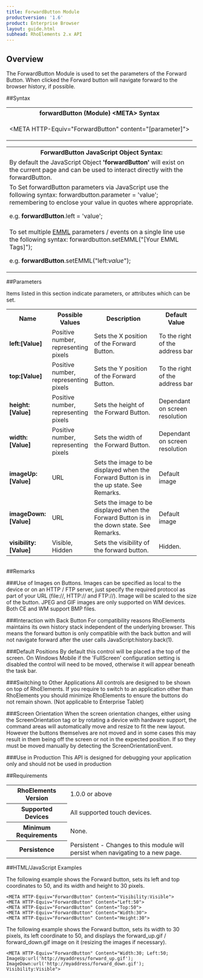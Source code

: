 ```yaml
---
title: ForwardButton Module
productversion: '1.6'
product: Enterprise Browser
layout: guide.html
subhead: RhoElements 2.x API
---
```


## Overview
The ForwardButton Module is used to set the parameters of the Forward Button. When clicked the Forward button will navigate forward to the browser history, if possible.

##Syntax

<table class="re-table"><tr><th class="tableHeading">forwardButton (Module) &lt;META&gt; Syntax
</th></tr><tr><td class="clsSyntaxCells clsOddRow"><p>&lt;META HTTP-Equiv="ForwardButton" content="[parameter]"&gt;</p></td></tr></table>
<table class="re-table"><tr><th class="tableHeading">ForwardButton JavaScript Object Syntax:</th></tr><tr><td class="clsSyntaxCells clsOddRow">
By default the JavaScript Object <b>'forwardButton'</b> will exist on the current page and can be used to interact directly with the forwardButton.
</td></tr><tr><td class="clsSyntaxCells clsEvenRow">
To Set forwardButton parameters via JavaScript use the following syntax: forwardbutton.parameter = 'value'; remembering to enclose your value in quotes where appropriate.  
<P />e.g. <b>forwardButton</b>.left = 'value';
</td></tr><tr><td class="clsSyntaxCells clsOddRow">							
To set multiple <a href="/rhoelements/EMMLOverview">EMML</a> parameters / events on a single line use the following syntax: forwardbutton.setEMML("[Your EMML Tags]");
<P />
e.g. <b>forwardButton</b>.setEMML("left:<i>value</i>");							
</td></tr></table>


##Parameters


Items listed in this section indicate parameters, or attributes which can be set.
<table class="re-table"><col width="20%" /><col width="20%" /><col width="38%" /><col width="22%" /><tr><th class="tableHeading">Name</th><th class="tableHeading">Possible Values</th><th class="tableHeading">Description</th><th class="tableHeading">Default Value</th></tr><tr><td class="clsSyntaxCells clsOddRow"><b>left:[Value]
</b></td><td class="clsSyntaxCells clsOddRow">Positive number, representing pixels</td><td class="clsSyntaxCells clsOddRow">Sets the X position of the Forward Button.</td><td class="clsSyntaxCells clsOddRow">To the right of the address bar</td></tr><tr><td class="clsSyntaxCells clsEvenRow"><b>top:[Value]
</b></td><td class="clsSyntaxCells clsEvenRow">Positive number, representing pixels</td><td class="clsSyntaxCells clsEvenRow">Sets the Y position of the Forward Button.</td><td class="clsSyntaxCells clsEvenRow">To the right of the address bar</td></tr><tr><td class="clsSyntaxCells clsOddRow"><b>height:[Value]
</b></td><td class="clsSyntaxCells clsOddRow">Positive number, representing pixels</td><td class="clsSyntaxCells clsOddRow">Sets the height of the Forward Button.</td><td class="clsSyntaxCells clsOddRow">Dependant on screen resolution</td></tr><tr><td class="clsSyntaxCells clsEvenRow"><b>width:[Value]
</b></td><td class="clsSyntaxCells clsEvenRow">Positive number, representing pixels</td><td class="clsSyntaxCells clsEvenRow">Sets the width of the Forward Button.</td><td class="clsSyntaxCells clsEvenRow">Dependant on screen resolution</td></tr><tr><td class="clsSyntaxCells clsOddRow"><b>imageUp:[Value]
</b></td><td class="clsSyntaxCells clsOddRow">URL</td><td class="clsSyntaxCells clsOddRow">Sets the image to be displayed when the Forward Button is in the up state.  See Remarks.</td><td class="clsSyntaxCells clsOddRow">Default image</td></tr><tr><td class="clsSyntaxCells clsEvenRow"><b>imageDown:[Value]
</b></td><td class="clsSyntaxCells clsEvenRow">URL</td><td class="clsSyntaxCells clsEvenRow">Sets the image to be displayed when the Forward Button is in the down state.  See Remarks.</td><td class="clsSyntaxCells clsEvenRow">Default image</td></tr><tr><td class="clsSyntaxCells clsOddRow"><b>visibility:[Value]
</b></td><td class="clsSyntaxCells clsOddRow">Visible, Hidden</td><td class="clsSyntaxCells clsOddRow">Sets the visibility of the forward button.</td><td class="clsSyntaxCells clsOddRow">Hidden.</td></tr></table>
<table class="re-table"><col width="78%" /><col width="8%" /><col width="1%" /><col width="5%" /><col width="1%" /><col width="5%" /><col width="2%" /></table>




##Remarks


###Use of Images on Buttons.
Images can be specified as local to the device or on an HTTP / FTP server, just specify the required protocol as part of your URL (file://\, HTTP:// and FTP://). Image will be scaled to the size of the button. JPEG and GIF images are only supported on WM devices. Both CE and WM support BMP files.


###Interaction with Back Button
For compatibility reasons RhoElements maintains its own history stack independent of the underlying browser. This means the forward button is only compatible with the back button and will not navigate forward after the user calls JavaScript:history.back(1).


###Default Positions
By default this control will be placed a the top of the screen. On Windows Mobile if the 'FullScreen' configuration setting is disabled the control will need to be moved, otherwise it will appear beneath the task bar.


###Switching to Other Applications
All controls are designed to be shown on top of RhoElements. If you require to switch to an application other than RhoElements you should minimize RhoElements to ensure the buttons do not remain shown. (Not applicable to Enterprise Tablet)


###Screen Orientation
When the screen orientation changes, either using the ScreenOrientation tag or by rotating a device with hardware support, the command areas will automatically move and resize to fit the new layout. However the buttons themselves are not moved and in some cases this may result in them being off the screen or not in the expected position. If so they must be moved manually by detecting the ScreenOrientationEvent.


###Use in Production
This API is designed for debugging your application only and should not be used in production




##Requirements

<table class="re-table"><tr><th class="tableHeading">RhoElements Version</th><td class="clsSyntaxCell clsEvenRow">1.0.0 or above
</td></tr><tr><th class="tableHeading">Supported Devices</th><td class="clsSyntaxCell clsOddRow">All supported touch devices.</td></tr><tr><th class="tableHeading">Minimum Requirements</th><td class="clsSyntaxCell clsOddRow">None.</td></tr><tr><th class="tableHeading">Persistence</th><td class="clsSyntaxCell clsEvenRow">Persistent - Changes to this module will persist when navigating to a new page.</td></tr></table>


##HTML/JavaScript Examples

The following example shows the Forward button, sets its left and top coordinates to 50, and its width and height to 30 pixels.

	<META HTTP-Equiv="ForwardButton" Content="Visibility:Visible">
	<META HTTP-Equiv="ForwardButton" Content="Left:50">
	<META HTTP-Equiv="ForwardButton" Content="Top:50">
	<META HTTP-Equiv="ForwardButton" Content="Width:30">
	<META HTTP-Equiv="ForwardButton" Content="Height:30">
	
The following example shows the Forward button, sets its width to 30 pixels, its left coordinate to 50, and displays the forward_up.gif / forward_down.gif image on it (resizing the images if necessary).

	<META HTTP-Equiv="ForwardButton" Content="Width:30; Left:50; ImageUp:url('http://myaddress/forward_up.gif'); ImageDown:url('http://myaddress/forward_down.gif'); Visibility:Visible"> 
	





